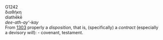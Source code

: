 <body>
  <p>G1242<br>  διαθήκη  <br> diathēkē  <br><i>dee-ath-ay‘-kay </i><br>From <a href="g1303.htm">1303</a>  properly a <i>disposition</i>, that is, (specifically) a <i>contract</i> (especially a devisory <i>will</i>): - covenant, testament.<br></p>
 </body>